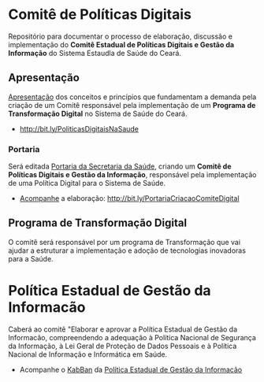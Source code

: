 # Comitê de Políticas Digitais
Repositório para documentar o processo de elaboração, discussão e implementação do **Comitê Estadual de Políticas Digitais e Gestão da Informação** do Sistema Estaudla de Saúde do Ceará.


## Apresentação
[Apresentação](https://docs.google.com/presentation/d/1uXRkOLOVS9bViAOExIhHZX_x03PaenLGqm-fBg8Ysr0/edit?usp=drivesdk) dos conceitos e princípios que fundamentam a demanda pela criação de um Comitê responsável pela implementação de um **Programa de Transformação Digital** no Sistema de Saúde do Ceará.

- http://bit.ly/PoliticasDigitaisNaSaude


### Portaria
Será editada [Portaria da Secretaria da Saúde](https://github.com/SaudeCE/ComiteDePoliticasDigitais/blob/master/PortariaDeCriacaoDoComite.md), criando um **Comitê de Políticas Digitais e Gestão da Informação**, responsável pela implementação de uma Política Digital para o Sistema de Saúde.

- [Acompanhe](https://github.com/SaudeCE/ComiteDePoliticasDigitais/issues/2) a elaboração: http://bit.ly/PortariaCriacaoComiteDigital

## Programa de Transformação Digital
O comitê será responsável por um programa de Transformação que vai ajudar a estruturar a implementação e adoção de tecnologias inovadoras para a Saúde.


# Política Estadual de Gestão da Informacão

Caberá ao comitê "Elaborar e aprovar a Política Estadual de Gestão da Informacão, compreendendo a adequação à Política Nacional de Segurança da Informação, à Lei Geral de Proteção de Dados Pessoais e à Política Nacional de Informação e Informática em Saúde.

- Acompanhe o [KabBan](https://github.com/orgs/SaudeCE/projects/12) da [Política Estadual de Gestão da Informacão](https://github.com/SaudeCE/ComiteDePoliticasDigitais/blob/master/PoliticaEstadualDeGestaoDaInformacao.md)
